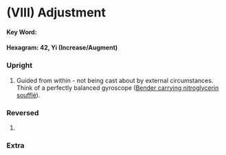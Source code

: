 # (VIII) Adjustment

#### Key Word:  
#### Hexagram: 42, Yi (Increase/Augment)  

### Upright

1) Guided from within - not being cast about by external circumstances. Think of a perfectly balanced gyroscope ([Bender carrying nitroglycerin soufflé](https://www.youtube.com/watch?v=7ztF8lqZjHI)).


### Reversed

1) 


### Extra


